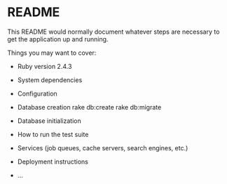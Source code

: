 # README

This README would normally document whatever steps are necessary to get the
application up and running.

Things you may want to cover:

* Ruby version
2.4.3

* System dependencies

* Configuration

* Database creation
rake db:create
rake db:migrate

* Database initialization

* How to run the test suite

* Services (job queues, cache servers, search engines, etc.)

* Deployment instructions

* ...

